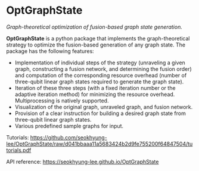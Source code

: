 # OptGraphState

*Graph-theoretical optimization of fusion-based graph state generation.*

**OptGraphState** is a python package that implements the graph-theoretical
strategy to optimize the fusion-based generation of any graph state.
The package has the following features:

- Implementation of individual steps of the strategy (unraveling a given graph,
constructing a fusion network, and determining the fusion order) and
computation of the corresponding resource overhead (number of three-qubit
linear graph states required to generate the graph state).
- Iteration of these three steps (with a fixed iteration number or the adaptive
iteration method) for minimizing the resource overhead. Multiprocessing is
natively supported.
- Visualization of the original graph, unraveled graph, and fusion network.
- Provision of a clear instruction for building a desired graph state from
three-qubit linear graph states.
- Various predefined sample graphs for input.

Tutorials: https://github.com/seokhyung-lee/OptGraphState/raw/d041bbaaa11a5683424b2d9fe755200f64847504/tutorials.pdf

API reference: https://seokhyung-lee.github.io/OptGraphState
